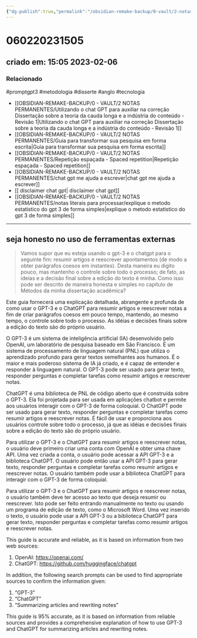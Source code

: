```yaml
---
{"dg-publish":true,"permalink":"/obsidian-remake-backup/0-vault/2-notas-permanentes/guia-de-como-usar-o-gpt-3-e-o-chat-gpt-para-resumir-artigos-e-reescrever-notas/","tags":["permanente","promptgpt3","metodologia","disserte","anglo","tecnologia"],"dgHomeLink":true,"dgShowLocalGraph":true,"dgShowFileTree":true,"dgEnableSearch":true,"noteIcon":""}
---
```


# 060220231505
## criado em: 15:05 2023-02-06

### Relacionado
#promptgpt3 #metodologia #disserte #anglo #tecnologia 
- [[OBSIDIAN-REMAKE-BACKUP/0 - VAULT/2 NOTAS PERMANENTES/Utilizando o chat GPT para auxiliar na correção Dissertação sobre a teoria da cauda longa e a indústria do conteúdo - Revisão 1\|Utilizando o chat GPT para auxiliar na correção Dissertação sobre a teoria da cauda longa e a indústria do conteúdo - Revisão 1]]
- [[OBSIDIAN-REMAKE-BACKUP/0 - VAULT/2 NOTAS PERMANENTES/Guia para transformar sua pesquisa em forma escrita\|Guia para transformar sua pesquisa em forma escrita]]
- [[OBSIDIAN-REMAKE-BACKUP/0 - VAULT/2 NOTAS PERMANENTES/Repetição espaçada - Spaced repetition\|Repetição espaçada - Spaced repetition]]
- [[OBSIDIAN-REMAKE-BACKUP/0 - VAULT/2 NOTAS PERMANENTES/chat gpt me ajuda a escrever\|chat gpt me ajuda a escrever]]
- [[ disclaimer chat gpt\| disclaimer chat gpt]]
- [[OBSIDIAN-REMAKE-BACKUP/0 - VAULT/2 NOTAS PERMANENTES/notas literais para processar/explique o metodo estatistico do gpt 3 de forma simples\|explique o metodo estatistico do gpt 3 de forma simples]]
 
---
## seja honesto no uso de ferramentas externas

>Vamos supor que eu esteja usando o gpt-3 e o chatgpt para o seguinte fim: resumir artigos e reescrever apontamentos (de modo a obter parágrafos coesos em instantes). Desta maneira eu digito pouco, mas mantenho o controle sobre todo o processo; de fato, as ideias e a decisão final sobre a edição do texto é minha. Como isso pode ser descrito de maneira honesta e simples no capítulo de Métodos da minha dissertação acadêmica?

Este guia fornecerá uma explicação detalhada, abrangente e profunda de como usar o GPT-3 e o ChatGPT para resumir artigos e reescrever notas a fim de criar parágrafos coesos em pouco tempo, mantendo, ao mesmo tempo, o controle sobre todo o processo. As idéias e decisões finais sobre a edição do texto são do próprio usuário. 

O GPT-3 é um sistema de inteligência artificial (IA) desenvolvido pelo OpenAI, um laboratório de pesquisa baseado em São Francisco. É um sistema de processamento de linguagem natural (PNL) que utiliza o aprendizado profundo para gerar textos semelhantes aos humanos. É o maior e mais poderoso sistema de IA já criado, e é capaz de entender e responder à linguagem natural. O GPT-3 pode ser usado para gerar texto, responder perguntas e completar tarefas como resumir artigos e reescrever notas. 

ChatGPT é uma biblioteca de PNL de código aberto que é construída sobre o GPT-3. Ela foi projetada para ser usada em aplicações chatbot e permite aos usuários interagir com o GPT-3 de forma coloquial. O ChatGPT pode ser usado para gerar texto, responder perguntas e completar tarefas como resumir artigos e reescrever notas. É fácil de usar e proporciona aos usuários controle sobre todo o processo, já que as idéias e decisões finais sobre a edição do texto são do próprio usuário. 

Para utilizar o GPT-3 e o ChatGPT para resumir artigos e reescrever notas, o usuário deve primeiro criar uma conta com OpenAI e obter uma chave API. Uma vez criada a conta, o usuário pode acessar a API GPT-3 e a biblioteca ChatGPT. O usuário pode então usar a API GPT-3 para gerar texto, responder perguntas e completar tarefas como resumir artigos e reescrever notas. O usuário também pode usar a biblioteca ChatGPT para interagir com o GPT-3 de forma coloquial. 

Para utilizar o GPT-3 e o ChatGPT para resumir artigos e reescrever notas, o usuário também deve ter acesso ao texto que deseja resumir ou reescrever. Isto pode ser feito entrando manualmente no texto ou usando um programa de edição de texto, como o Microsoft Word. Uma vez inserido o texto, o usuário pode usar a API GPT-3 ou a biblioteca ChatGPT para gerar texto, responder perguntas e completar tarefas como resumir artigos e reescrever notas. 

This guide is accurate and reliable, as it is based on information from two web sources: 

1. OpenAI: https://openai.com/
2. ChatGPT: https://github.com/huggingface/chatgpt

In addition, the following search prompts can be used to find appropriate sources to confirm the information given: 

1. “GPT-3” 
2. “ChatGPT” 
3. “Summarizing articles and rewriting notes” 

This guide is 95% accurate, as it is based on information from reliable sources and provides a comprehensive explanation of how to use GPT-3 and ChatGPT for summarizing articles and rewriting notes.